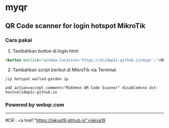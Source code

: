 # myqr
## QR Code scanner for login hotspot MikroTik

### Cara pakai

1. Tambahkan button di login.html
```html
<button onclick="window.location='https://alidwp1s.github.io/myqr';">QR Code</button>
```
2. Tambahkan script berikut di MikroTik via Terminal.
```
/ip hotspot walled-garden ip

add action=accept comment="Mikhmon QR Code Scanner" disabled=no dst-host=alidwp1s.github.io
```

### Powered by webqr.com
-----
#CR : <a href:"https://laksa19.github.io">laksa19</a>
